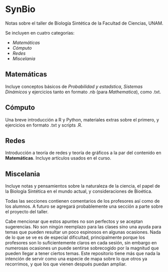 # SynBio
Notas sobre el taller de Biología Sintética de la Facultad de Ciencias, UNAM.

Se incluyen en cuatro categorías:

  - *Matemáticas*
  - *Cómputo*
  - *Redes*
  - *Miscelania*

## Matemáticas

  Incluye conceptos básicos de *Probabilidad y estadstica*, *Sistemas Dinámicos* y ejercicios tanto en formato .nb (para _Mathematica_), como .txt.

## Cómputo

  Una breve introducción a R y Python, materiales extras sobre el primero, y ejercicios en formato .txt y scripts .R.
  
## Redes

  Introducción a teoría de redes y teoría de gráficos a la par del contenido en **Matemáticas**. Incluye artículos usados en el curso.
  
## Miscelania

  Incluye notas y pensamientos sobre la naturaleza de la ciencia, el papel de la Biología Sintética en el mundo actual, y consideraciones de Bioética.
  
  
Todas las secciones contienen comentarios de los profesores así como de los alumnos. A futuro se agregará probablemente una sección a parte sobre el proyecto del taller.

Cabe mencionar que estos apuntes no son perfectos y se aceptan sugerencias. No son ningún reemplazo para las clases sino una ayuda para temas que pueden resultar un poco espinosos en algunas ocasiones. Nada de lo que se ve es de especial dificultad, principalmente porque los profesores son lo suficientemente claros en cada sesión, sin embargo en numerosas ocasiones un puede sentirse sobrecogido por la magnitud que pueden llegar a tener ciertos temas. Este repositorio tiene más que nada la intención de servir como una especie de mapa sobre lo que otros ya recorrimos, y que los que vienen después puedan ampliar.

